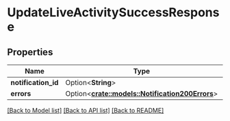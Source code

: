 # UpdateLiveActivitySuccessResponse

## Properties

Name | Type | Description | Notes
------------ | ------------- | ------------- | -------------
**notification_id** | Option<**String**> |  | [optional]
**errors** | Option<[**crate::models::Notification200Errors**](Notification200Errors.md)> |  | [optional]

[[Back to Model list]](../README.md#documentation-for-models) [[Back to API list]](../README.md#documentation-for-api-endpoints) [[Back to README]](../README.md)



